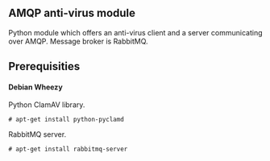 ## AMQP anti-virus module

Python module which offers an anti-virus client and a server communicating over AMQP. Message broker is RabbitMQ.

## Prerequisities

#### Debian Wheezy
Python ClamAV library.
```
# apt-get install python-pyclamd
```

RabbitMQ server.
```
# apt-get install rabbitmq-server
```

